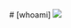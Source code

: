 <div align="center">
# [whoami]
<img src="https://4get.ca/proxy?i=https%3A%2F%2Fi.redd.it%2Fidkgbt6w3un31.jpg">
</div>
